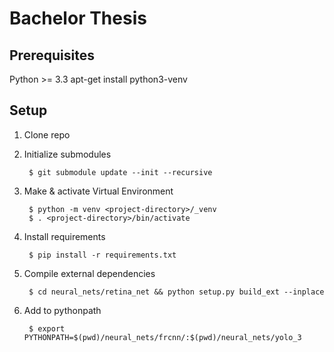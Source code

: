 # Bachelor Thesis


## Prerequisites
Python >= 3.3
apt-get install python3-venv

## Setup

1. Clone repo
2. Initialize submodules

        $ git submodule update --init --recursive

3. Make & activate Virtual Environment

        $ python -m venv <project-directory>/_venv
        $ . <project-directory>/bin/activate

4. Install requirements

        $ pip install -r requirements.txt    
   
4. Compile external dependencies

        $ cd neural_nets/retina_net && python setup.py build_ext --inplace
        
5. Add to pythonpath

        $ export PYTHONPATH=$(pwd)/neural_nets/frcnn/:$(pwd)/neural_nets/yolo_3